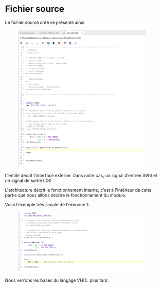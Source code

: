 # Fichier source

Le fichier source créé se présente ainsi:

<figure><img src="../.gitbook/assets/fichier_source.PNG" alt=""><figcaption></figcaption></figure>

L'entité décrit l'interface externe. Dans notre cas, un signal d'entrée SW0 et un signal de sortie LD0

L'architecture décrit le fonctionnement interne, c'est à l'intérieur de cette partie que nous allons décrire le fonctionnement du module.

Voici l'exemple très simple de l'exercice 1:

<figure><img src="../.gitbook/assets/exercice1.PNG" alt=""><figcaption></figcaption></figure>

Nous verrons les bases du langage VHDL plus tard.
